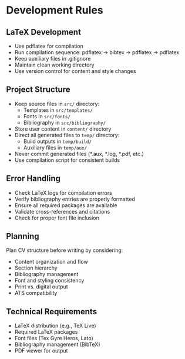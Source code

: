 # Development Rules

## LaTeX Development
- Use pdflatex for compilation
- Run compilation sequence: pdflatex → bibtex → pdflatex → pdflatex
- Keep auxiliary files in .gitignore
- Maintain clean working directory
- Use version control for content and style changes

## Project Structure
- Keep source files in `src/` directory:
  - Templates in `src/templates/`
  - Fonts in `src/fonts/`
  - Bibliography in `src/bibliography/`
- Store user content in `content/` directory
- Direct all generated files to `temp/` directory:
  - Build outputs in `temp/build/`
  - Auxiliary files in `temp/aux/`
- Never commit generated files (*.aux, *.log, *.pdf, etc.)
- Use compilation script for consistent builds

## Error Handling
- Check LaTeX logs for compilation errors
- Verify bibliography entries are properly formatted
- Ensure all required packages are available
- Validate cross-references and citations
- Check for proper font file inclusion

## Planning
Plan CV structure before writing by considering:
- Content organization and flow
- Section hierarchy
- Bibliography management
- Font and styling consistency
- Print vs. digital output
- ATS compatibility

## Technical Requirements
- LaTeX distribution (e.g., TeX Live)
- Required LaTeX packages
- Font files (Tex Gyre Heros, Lato)
- Bibliography management (BibTeX)
- PDF viewer for output 